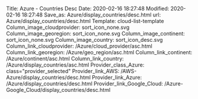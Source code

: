 Title: Azure - Countries Desc
Date: 2020-02-16 18:27:48
Modified: 2020-02-16 18:27:48
Save_as: Azure/display_countries/desc.html
url: Azure/display_countries/desc.html
Template: cloud-list-template
Column_image_cloudprovider: sort_icon_none.svg
Column_image_georegion: sort_icon_none.svg
Column_image_continent: sort_icon_none.svg
Column_image_country: sort_icon_desc.svg
Column_link_cloudprovider: /Azure/cloud_provider/asc.html
Column_link_georegion: /Azure/geo_region/asc.html
Column_link_continent: /Azure/continent/asc.html
Column_link_country: /Azure/display_countries/asc.html
Provider_class_Azure: class="provider_selected"
Provider_link_AWS: /AWS-Azure/display_countries/desc.html
Provider_link_Azure: /Azure/display_countries/desc.html
Provider_link_Google_Cloud: /Azure-Google_Cloud/display_countries/desc.html